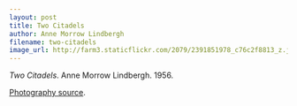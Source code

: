 ```yaml
---
layout: post
title: Two Citadels
author: Anne Morrow Lindbergh
filename: two-citadels
image_url: http://farm3.staticflickr.com/2079/2391851978_c76c2f8813_z.jpg
---
```


_Two Citadels_.  Anne Morrow Lindbergh.  1956.

[Photography source](http://www.flickr.com/photos/grufnik/2391851978/).
